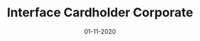 ---
layout: project
title: 'Interface Cardholder Corporate'
caption: Solution de paiements pour les entreprises
description: >
  
date: '01-11-2020'
image: 
  path: /assets/img/works/cover-interface-cardholder-e-pay-space.jpg
  srcset: 
    1920w: /assets/img/works/cover-interface-cardholder-e-pay-space.jpg
    960w:  /assets/img/works/cover-interface-cardholder-e-pay-space@0,5x.jpg
    480w:  /assets/img/works/cover-interface-cardholder-e-pay-space@0,25x.jpg

links:
  - title: Voir le site officiel d'E-Pay Space
    url: https://epayspace.com/fr/solutions-de-paiement/eps-business
sitemap: false

---